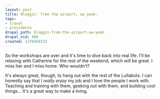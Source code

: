 ```yaml
--- 
layout: post
title: Bloggin' from the airport, aw yeah.
tags: 
- travel
- providence
drupal_path: bloggin-from-the-airport-aw-yeah
drupal_nid: 496
created: 1176569233
---
```

So the workshops are over and it's time to dive back into real life. I'll be relaxing with Catherine for the rest of the weekend, which will be great. I miss her and I miss home. Who wouldn't?

It's always great, though, to hang out with the rest of the Lullabots. I can honestly say that I <i>really enjoy</i> my job and I love the people I work with. Teaching and training with them, geeking out with them, and building cool things... it's a great way to make a living.
